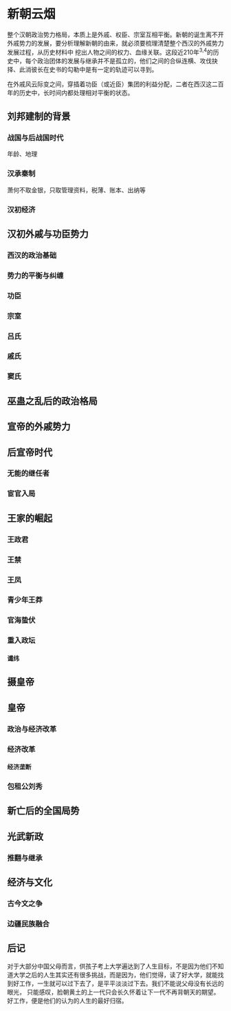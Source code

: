# 新朝云烟

整个汉朝政治势力格局，本质上是外戚、权臣、宗室互相平衡。新朝的诞生离不开外戚势力的发展，要分析理解新朝的由来，就必须要梳理清楚整个西汉的外戚势力发展过程，从历史材料中
挖出人物之间的权力、血缘关联。这段近210年<sup>3,4</sup>的历史中，每个政治团体的发展与继承并不是孤立的，他们之间的合纵连横、攻伐抉择、此消彼长在史书的勾勒中是有一定的轨迹可以寻到。

在外戚风云际变之间，穿插着功臣（或近臣）集团的利益分配，二者在西汉这二百年的历史中，长时间内都处理相对平衡的状态。

## 刘邦建制的背景

### 战国与后战国时代

年龄、地理

### 汉承秦制

萧何不取金银，只取管理资料，税薄、账本、出纳等

### 汉初经济

## 汉初外戚与功臣势力

### 西汉的政治基础

### 势力的平衡与纠缠

### 功臣

### 宗室

### 吕氏

### 戚氏

### 窦氏

## 巫蛊之乱后的政治格局

## 宣帝的外戚势力

## 后宣帝时代

### 无能的继任者

### 宦官入局

## 王家的崛起

### 王政君

### 王禁

### 王凤

### 青少年王莽

### 官海蛰伏

### 重入政坛

#### 谶纬

## 摄皇帝

## 皇帝

### 政治与经济改革

### 经济改革

#### 经济垄断

### 包租公刘秀

## 新亡后的全国局势

## 光武新政

### 推翻与继承

## 经济与文化

### 古今文之争

### 边疆民族融合

## 后记

对于大部分中国父母而言，供孩子考上大学遍达到了人生目标，不是因为他们不知道大学之后的人生其实还有很多挑战，而是因为，他们觉得，读了好大学，就能找到好工作，一生就可以过下去了，是平平淡淡过下去。我们不能说父母没有长远的眼光，
只能感叹，脸朝黄土的上一代只会长久怀着让下一代不再背朝天的期望。好工作，便是他们的认为的人生的最好归宿。